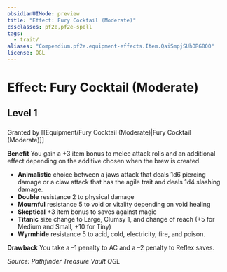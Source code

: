 ```yaml
---
obsidianUIMode: preview
title: "Effect: Fury Cocktail (Moderate)"
cssclasses: pf2e,pf2e-spell
tags:
  - trait/
aliases: "Compendium.pf2e.equipment-effects.Item.QaiSmpjSUhORG800"
license: OGL
---
```

# Effect: Fury Cocktail (Moderate)
## Level 1
### 






Granted by [[Equipment/Fury Cocktail (Moderate)|Fury Cocktail (Moderate)]]

**Benefit** You gain a +3 item bonus to melee attack rolls and an additional effect depending on the additive chosen when the brew is created.

*   **Animalistic** choice between a jaws attack that deals 1d6 piercing damage or a claw attack that has the agile trait and deals 1d4 slashing damage.
*   **Double** resistance 2 to physical damage
*   **Mournful** resistance 5 to void or vitality depending on void healing
*   **Skeptical** +3 item bonus to saves against magic
*   **Titanic** size change to Large, Clumsy 1, and change of reach (+5 for Medium and Small, +10 for Tiny)
*   **Wyrmhide** resistance 5 to acid, cold, electricity, fire, and poison.

**Drawback** You take a –1 penalty to AC and a –2 penalty to Reflex saves.

*Source: Pathfinder Treasure Vault*
*OGL*